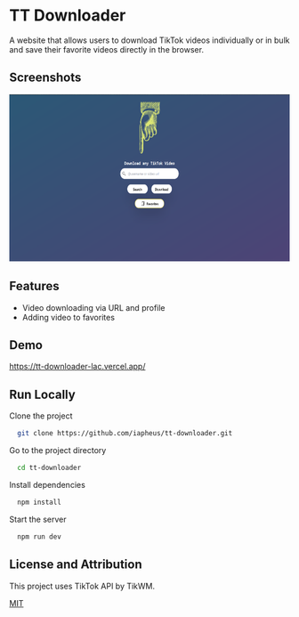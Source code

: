 
# TT Downloader

A website that allows users to download TikTok videos individually or in bulk and save their favorite videos directly in the browser.


## Screenshots

<img src="https://github.com/iapheus/tt-downloader/blob/main/image/tt-downloader.png" height="300" />


## Features

- Video downloading via URL and profile
- Adding video to favorites


## Demo

https://tt-downloader-lac.vercel.app/


## Run Locally

Clone the project

```bash
  git clone https://github.com/iapheus/tt-downloader.git
```

Go to the project directory

```bash
  cd tt-downloader
```

Install dependencies

```bash
  npm install
```

Start the server

```bash
  npm run dev
```


## License and Attribution

This project uses TikTok API by TikWM.

[MIT](https://choosealicense.com/licenses/mit/)
